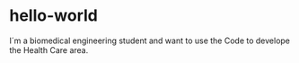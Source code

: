 # hello-world
I´m a biomedical engineering student and want to use the Code to develope the Health Care area. 
